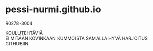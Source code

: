 # pessi-nurmi.github.io
R0278-3004

KOULUTEHTÄVIÄ <br/>
EI MITÄÄN KOVINKAAN KUMMOISTA
SAMALLA HYVÄ HARJOITUS GITHUBIIN
